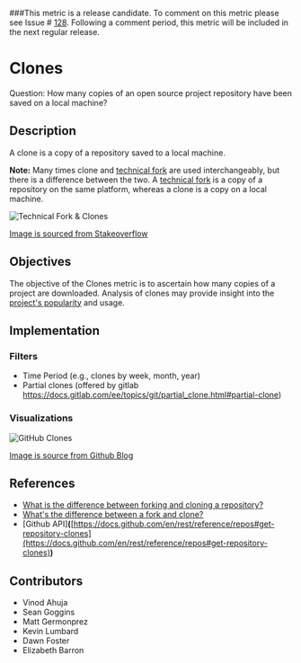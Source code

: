 ###This metric is a release candidate. To comment on this metric please see Issue # [128](https://github.com/chaoss/wg-common/issues/128). Following a comment period, this metric will be included in the next regular release.


# Clones

Question: How many copies of an open source project repository have been saved on a local machine?

## Description
A clone is a copy of a repository saved to a local machine.

**Note:**  Many times clone and [technical fork](https://github.com/chaoss/wg-common/blob/master/focus-areas/contributions/technical-fork.md) are used interchangeably, but there is a difference between the two. A [technical fork](https://github.com/chaoss/wg-common/blob/master/focus-areas/contributions/technical-fork.md) is a copy of a repository on the same platform, whereas a clone is a copy on a local machine.

![Technical Fork & Clones](https://raw.githubusercontent.com/chaoss/wg-common/main/focus-areas/contributions/images/technical-fork-clones_fork-clones.png)

[Image is sourced from Stakeoverflow](https://stackoverflow.com/questions/9257533/what-is-the-difference-between-origin-and-upstream-on-github/9257901#9257901)

## Objectives
The objective of the Clones metric is to ascertain how many copies of a project are downloaded. Analysis of clones may provide insight into the [project's popularity](https://github.com/chaoss/wg-value/blob/master/focus-areas/communal-value/project-popularity.md) and usage. 

## Implementation

### Filters 
* Time Period (e.g., clones by week, month, year)
* Partial clones (offered by gitlab https://docs.gitlab.com/ee/topics/git/partial_clone.html#partial-clone)

### Visualizations 
 
![GitHub Clones](https://raw.githubusercontent.com/chaoss/wg-common/main/focus-areas/contributions/images/clones_github_clones.png)

[Image is source from Github Blog](https://github.blog/2014-08-12-clone-graphs/)


## References
* [What is the difference between forking and cloning a repository?](https://github.community/t/the-difference-between-forking-and-cloning-a-repository/10189)
* [What's the difference between a fork and clone?](https://opensource.com/article/17/12/fork-clone-difference) 
* [Github API]**(**[https://docs.github.com/en/rest/reference/repos#get-repository-clones](https://docs.github.com/en/rest/reference/repos#get-repository-clones)**)**

## Contributors
* Vinod Ahuja
* Sean Goggins 
* Matt Germonprez
* Kevin Lumbard
* Dawn Foster 
* Elizabeth Barron

